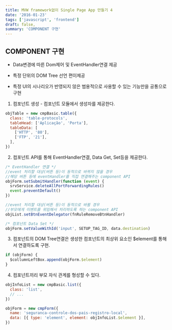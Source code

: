```yaml
---
title: MVW framework없이 Single Page App 만들기 4
date: '2016-01-23'
tags: ['javascript', 'frontend']
draft: false,
summary: 'COMPONENT 구현'
---
```


## COMPONENT 구현

- Data변경에 따른 Dom제어 및 EventHandler연결 제공

- 특정 단위의 DOM Tree 선언 편이제공

- 특정 UI의 시나리오가 반영되지 않은 범용적으로 사용할 수 있는 기능만을 공통으로 구현

1.  컴포넌트 생성 - 컴포넌트 모듈에서 생성자를 제공한다.

```js
objTable = new cmpBasic.table({
  class: 'table-protocols',
  tableHead: ['Aplicação', 'Porta'],
  tableData: [
    ['HTTP', '80'],
    ['FTP', '21'],
  ],
})
```

2.  컴포넌트 API를 통해 EventHandler연결, Data Get, Set등을 제공한다.

```js
/* EventHandler 연결 */
//event 처리할 대상(버튼 등)이 동적으로 바뀌지 않을 경우
//해당 버튼 등에 eventHandler를 직접 연결해주는 component API
objForm.setSubmitHandler(function (event) {
  srvService.deleteAllPortForwardingRules()
  event.preventDefault()
})

//event 처리할 대상(버튼 등)이 동적으로 바뀔 경우
//부모에게 이벤트를 위임해서 처리하도록 하는 component API
objList.setBtnEventDelegator(fnRuleRemoveBtnHandler)

/* 컴포넌트 Data Set */
objForm.setValueWithId('input', SETUP_TAG_ID, data.destination)
```

3.  컴포넌트의 DOM Tree연결은 생성한 컴포넌트의 최상위 요소인 $element를 통해서 연결하도록 구현.

```js
if (objForm) {
  $collumnLeftBox.append(objForm.$element)
}
```

4.  컴포넌트끼리 부모 자식 관계를 형성할 수 있다.

```js
objInfoList = new cmpBasic.list({
  class: 'list',
  // ...
})

objForm = new cmpForm({
  name: 'seguranca-controle-dos-pais-registro-local',
  data: [{ type: 'element', element: objInfoList.$element }],
})
```
